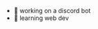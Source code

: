 <!--### Hi there 👋


**cerberus15/cerberus15** is a ✨ _special_ ✨ repository because its `README.md` (this file) appears on your GitHub profile.

Here are some ideas to get you started:
-->
- 🔭 working on a discord bot
- 🌱 learning web dev
<!-- - 👯 I’m looking to collaborate on -->
<!-- - 🤔 I’m looking for help with ...  -->
<!-- - 💬 Ask me about ... -->
<!-- - 📫 How to reach me: ... -->
<!-- - 😄 Pronouns: ... -->
<!-- - ⚡ Fun fact: ... -->

